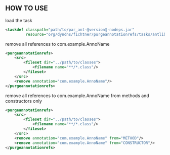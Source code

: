 HOW TO USE
----------

load the task

```xml
<taskdef classpath="path/to/par_ant-@version@-nodeps.jar"
         resource="org/dyndns/fichtner/purgeannotationrefs/tasks/antlib.xml"/>
```

remove all references to com.example.AnnoName

```xml
<purgeannotationrefs>
    <src>
        <fileset dir="../path/to/classes">
            <filename name="**/*.class"/>
        </fileset>
    </src>
    <remove annotation="com.example.AnnoName"/>
</purgeannotationrefs>
```

remove all references to com.example.AnnoName from methods and constructors only

```xml
<purgeannotationrefs>
    <src>
        <fileset dir="../path/to/classes">
            <filename name="**/*.class"/>
        </fileset>
    </src>
    <remove annotation="com.example.AnnoName" from="METHOD"/>
    <remove annotation="com.example.AnnoName" from="CONSTRUCTOR"/>
</purgeannotationrefs>
```

	
